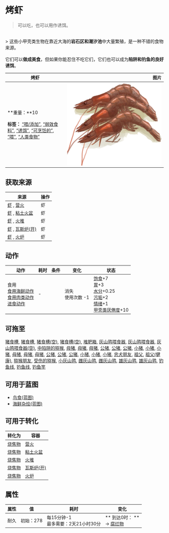 # 烤虾  
> 可以吃，也可以用作诱饵。  
<br>  
> 这些小甲壳类生物在靠近大海的<b>岩石区和潮汐池</b>中大量繁殖，是一种不错的食物来源。<br><br>它们可以<b>做成美食</b>，但如果你能忍住不吃它们，它们也可以成为<b>陷阱和钓鱼的良好诱饵</b>。  
  
  烤虾  |   图片   
 ----  |  ----:   
 **重量：**10<br><br>**标签：**	[“喂/添加”](tag_Feed.md), [“弱效食料”](tag_FeedWeak.md), [“诱饵”](tag_Bait.md), [“可烹饪的”](tag_Cookable.md), [“喂”](tag_Meat.md), [“人类食物”](tag_HumanFood.md)  |  <img decoding="async" src="Sprite/PrawnsCooked.png" href="a.md" style="max-width:300px;max-height:300px;">   
  
## 获取来源  
来源  |  操作  
----  |  ----  
[虾](Prawns.md) , [营火](Campfire.md)  |  虾  
[虾](Prawns.md) , [粘土火盆](ClayFirePit.md)  |  虾  
[虾](Prawns.md) , [火堆](Fire.md)  |  虾  
[虾](Prawns.md) , [瓦斯炉(开)](GasCookerOn.md)  |  虾  
[虾](Prawns.md) , [火炉](Stove.md)  |  虾  
## 动作  
动作  |  耗时  |  条件  |  变化  |  状态  
----  |  ----  |  ----  |  ----  |  ----  
食用<br>[食用海鲜动作](ShellfishAction.md)<br>[食用肉类动作](CarnivorousAction.md)<br>[进食动作](EatingAction.md)  |  -  |    |  消失<br>使用次数  -1  |  [饱食](Satiation.md)+7<br>[胃](Stomach.md)+3<br>[水分](Hydration.md)+0.25<br>[污垢](Filth.md)+2<br>[情绪](Morale.md)+1<br>[甲壳类<nobr>厌倦度</nobr>](SaturationCrustaceans.md)+10  
## 可拖至  
[猪食槽](BoarFeeder.md), [猪食槽](BoarFeeder.md), [猪食槽(空)](BoarFeederEmpty.md), [猪食槽(空)](BoarFeederEmpty.md), [堆肥箱](CompostBin.md), [灰山鹑喂食器](PartridgeFeeder.md), [灰山鹑喂食器](PartridgeFeeder.md), [灰山鹑喂食器(空)](PartridgeFeederEmpty.md), [中陷阱的猕猴](CageTrapMacaque.md), [母猪](BoarEnclosureFemale.md), [母猪](BoarEnclosureFemale.md), [母猪](BoarEnclosureFemale.md), [公猪](BoarEnclosureMale.md), [公猪](BoarEnclosureMale.md), [公猪](BoarEnclosureMale.md), [小猪](BoarEnclosurePiglet.md), [小猪](BoarEnclosurePiglet.md), [小猪](BoarEnclosurePiglet.md), [母猪](BoarTiedFemale.md), [母猪](BoarTiedFemale.md), [母猪](BoarTiedFemale.md), [公猪](BoarTiedMale.md), [公猪](BoarTiedMale.md), [公猪](BoarTiedMale.md), [小猪](BoarTiedPiglet.md), [小猪](BoarTiedPiglet.md), [小猪](BoarTiedPiglet.md), [忠犬朋友](DogFriend.md), [祖父](Grandfather.md), [祖父(健康)](GrandfatherHealthy.md), [猕猴朋友](MacaqueFriend.md), [受伤的猕猴](MacaqueWounded.md), [小灰山鹑](PartridgeChick.md), [雌灰山鹑](PartridgeFemaleEnclosure.md), [雌灰山鹑](PartridgeFemaleLive.md), [雄灰山鹑](PartridgeMaleEnclosure.md), [雄灰山鹑](PartridgeMaleLive.md), [钓鱼线](FishingLine.md), [钓鱼线](FishingLineRustic.md), [钓鱼竿](FishingRod.md)  
## 可用于蓝图  
- [鸟食(蓝图)](Bp_FeedBird.md)  
- [海鲜杂烩(蓝图)](Bp_SeafoodCup.md)  
  
  
## 可用于转化  
转化为  |  容器  
----  |  ----  
[烧焦物](CharredRemains.md)  |  [营火](Campfire.md)  
[烧焦物](CharredRemains.md)  |  [粘土火盆](ClayFirePit.md)  
[烧焦物](CharredRemains.md)  |  [火堆](Fire.md)  
[烧焦物](CharredRemains.md)  |  [瓦斯炉(开)](GasCookerOn.md)  
[烧焦物](CharredRemains.md)  |  [火炉](Stove.md)  
## 属性   
属性  |  值  |  耗时  |  变化  
----  |  ----  |  ----  |  ----  
耐久  |  初始：278  |  每15分钟-1<br>最多需要：2天21小时30分  |  ** 到达0时： **<br>→ [腐烂物](RottenRemains.md)  

